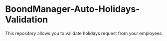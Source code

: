 # BoondManager-Auto-Holidays-Validation
This repository allows you to validate holidays request from your employees
